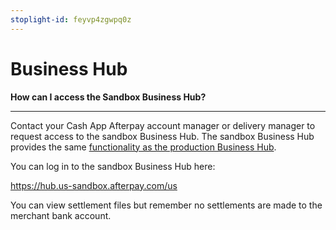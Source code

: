 ```yaml
---
stoplight-id: feyvp4zgwpq0z
---
```


# Business Hub

**How can I access the Sandbox Business Hub?**

---

Contact your Cash App Afterpay account manager or delivery manager to request access to the sandbox Business Hub. The sandbox Business Hub provides the same [functionality as the production Business Hub](../MERCHANT-OPERATIONS/Merchant-Portal-Access.md).

You can log in to the sandbox Business Hub here:

https://hub.us-sandbox.afterpay.com/us

You can view settlement files but remember no settlements are made to the merchant bank account.